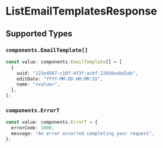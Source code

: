 # ListEmailTemplatesResponse


## Supported Types

### `components.EmailTemplate[]`

```typescript
const value: components.EmailTemplate[] = [
  {
    uuid: "123e4567-c10f-4f3f-acbf-22b56eabd1eb",
    editDate: "YYYY-MM-DD HH:MM:SS",
    name: "<value>",
  },
];
```

### `components.ErrorT`

```typescript
const value: components.ErrorT = {
  errorCode: 1000,
  message: "An error occurred completing your request",
};
```

